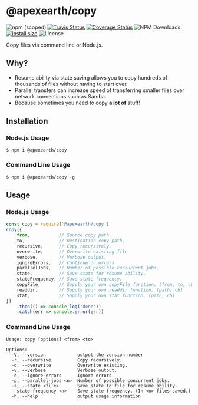 # @apexearth/copy

![npm (scoped)](https://img.shields.io/npm/v/@apexearth/copy.svg)
[![Travis Status](https://travis-ci.org/apexearth/copy.svg?branch=master)](https://coveralls.io/github/apexearth/copy?branch=master)
[![Coverage Status](https://coveralls.io/repos/github/apexearth/copy/badge.svg?branch=master)](https://coveralls.io/github/apexearth/copy?branch=master)
![NPM Downloads](https://img.shields.io/npm/dw/@apexearth/copy.svg?style=flat)
[![install size](https://packagephobia.now.sh/badge?p=@apexearth/copy)](https://packagephobia.now.sh/result?p=@apexearth/copy)
![License](https://img.shields.io/npm/l/@apexearth/copy.svg?style=flat)

Copy files via command line or Node.js.

## Why?

- Resume ability via state saving allows you to copy hundreds of thousands of files without having to start over.
- Parallel transfers can increase speed of transferring smaller files over network connections such as Samba.
- Because sometimes you need to copy **a lot of** stuff!

## Installation

### Node.js Usage

    $ npm i @apexearth/copy
    
### Command Line Usage

    $ npm i @apexearth/copy -g
    
## Usage

### Node.js Usage

```javascript
const copy = require('@apexearth/copy')
copy({
    from,           // Source copy path.
    to,             // Destination copy path.
    recursive,      // Copy recursively.
    overwrite,      // Overwrite existing file
    verbose,        // Verbose output.
    ignoreErrors,   // Continue on errors.
    parallelJobs,   // Number of possible concurrent jobs.
    state,          // Save state for resume ability.
    stateFrequency, // Save state frequency.
    copyFile,       // Supply your own copyFile function. (from, to, cb)
    readdir,        // Supply your own readdir function. (path, cb)
    stat,           // Supply your own stat function. (path, cb)
})
    .then(() => console.log('done'))
    .catch(err => console.error(err))
```

### Command Line Usage

```shell
Usage: copy [options] <from> <to>

Options:
  -V, --version            output the version number
  -r, --recursive          Copy recursively.
  -o, --overwrite          Overwrite existing.
  -v, --verbose            Verbose output.
  -e, --ignore-errors      Ignore errors.
  -p, --parallel-jobs <n>  Number of possible concurrent jobs.
  -s, --state <file>       Save state to file for resume ability.
  --state-frequency <n>    Save state frequency. (In <n> files saved.)
  -h, --help               output usage information
```
